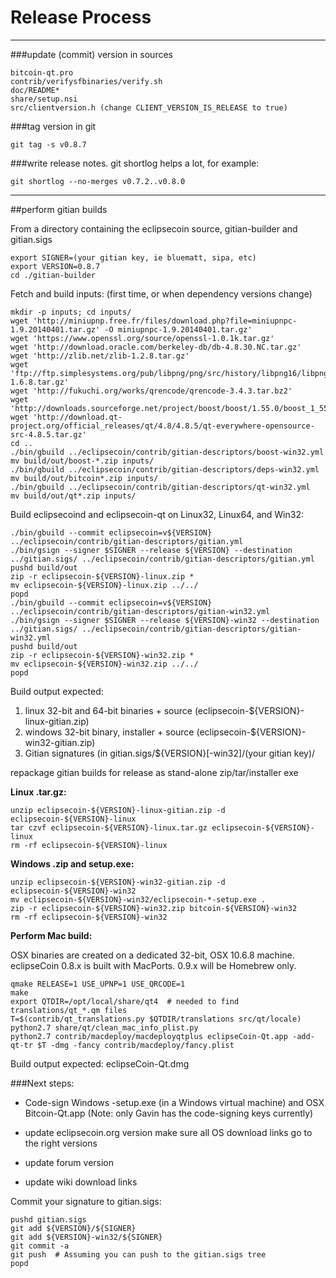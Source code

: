 Release Process
====================

* * *

###update (commit) version in sources


	bitcoin-qt.pro
	contrib/verifysfbinaries/verify.sh
	doc/README*
	share/setup.nsi
	src/clientversion.h (change CLIENT_VERSION_IS_RELEASE to true)

###tag version in git

	git tag -s v0.8.7

###write release notes. git shortlog helps a lot, for example:

	git shortlog --no-merges v0.7.2..v0.8.0

* * *

##perform gitian builds

 From a directory containing the eclipsecoin source, gitian-builder and gitian.sigs
  
	export SIGNER=(your gitian key, ie bluematt, sipa, etc)
	export VERSION=0.8.7
	cd ./gitian-builder

 Fetch and build inputs: (first time, or when dependency versions change)

	mkdir -p inputs; cd inputs/
	wget 'http://miniupnp.free.fr/files/download.php?file=miniupnpc-1.9.20140401.tar.gz' -O miniupnpc-1.9.20140401.tar.gz'
	wget 'https://www.openssl.org/source/openssl-1.0.1k.tar.gz'
	wget 'http://download.oracle.com/berkeley-db/db-4.8.30.NC.tar.gz'
	wget 'http://zlib.net/zlib-1.2.8.tar.gz'
	wget 'ftp://ftp.simplesystems.org/pub/libpng/png/src/history/libpng16/libpng-1.6.8.tar.gz'
	wget 'http://fukuchi.org/works/qrencode/qrencode-3.4.3.tar.bz2'
	wget 'http://downloads.sourceforge.net/project/boost/boost/1.55.0/boost_1_55_0.tar.bz2'
	wget 'http://download.qt-project.org/official_releases/qt/4.8/4.8.5/qt-everywhere-opensource-src-4.8.5.tar.gz'
	cd ..
	./bin/gbuild ../eclipsecoin/contrib/gitian-descriptors/boost-win32.yml
	mv build/out/boost-*.zip inputs/
	./bin/gbuild ../eclipsecoin/contrib/gitian-descriptors/deps-win32.yml
	mv build/out/bitcoin*.zip inputs/
	./bin/gbuild ../eclipsecoin/contrib/gitian-descriptors/qt-win32.yml
	mv build/out/qt*.zip inputs/

 Build eclipsecoind and eclipsecoin-qt on Linux32, Linux64, and Win32:
  
	./bin/gbuild --commit eclipsecoin=v${VERSION} ../eclipsecoin/contrib/gitian-descriptors/gitian.yml
	./bin/gsign --signer $SIGNER --release ${VERSION} --destination ../gitian.sigs/ ../eclipsecoin/contrib/gitian-descriptors/gitian.yml
	pushd build/out
	zip -r eclipsecoin-${VERSION}-linux.zip *
	mv eclipsecoin-${VERSION}-linux.zip ../../
	popd
	./bin/gbuild --commit eclipsecoin=v${VERSION} ../eclipsecoin/contrib/gitian-descriptors/gitian-win32.yml
	./bin/gsign --signer $SIGNER --release ${VERSION}-win32 --destination ../gitian.sigs/ ../eclipsecoin/contrib/gitian-descriptors/gitian-win32.yml
	pushd build/out
	zip -r eclipsecoin-${VERSION}-win32.zip *
	mv eclipsecoin-${VERSION}-win32.zip ../../
	popd

  Build output expected:

  1. linux 32-bit and 64-bit binaries + source (eclipsecoin-${VERSION}-linux-gitian.zip)
  2. windows 32-bit binary, installer + source (eclipsecoin-${VERSION}-win32-gitian.zip)
  3. Gitian signatures (in gitian.sigs/${VERSION}[-win32]/(your gitian key)/

repackage gitian builds for release as stand-alone zip/tar/installer exe

**Linux .tar.gz:**

	unzip eclipsecoin-${VERSION}-linux-gitian.zip -d eclipsecoin-${VERSION}-linux
	tar czvf eclipsecoin-${VERSION}-linux.tar.gz eclipsecoin-${VERSION}-linux
	rm -rf eclipsecoin-${VERSION}-linux

**Windows .zip and setup.exe:**

	unzip eclipsecoin-${VERSION}-win32-gitian.zip -d eclipsecoin-${VERSION}-win32
	mv eclipsecoin-${VERSION}-win32/eclipsecoin-*-setup.exe .
	zip -r eclipsecoin-${VERSION}-win32.zip bitcoin-${VERSION}-win32
	rm -rf eclipsecoin-${VERSION}-win32

**Perform Mac build:**

  OSX binaries are created on a dedicated 32-bit, OSX 10.6.8 machine.
  eclipseCoin 0.8.x is built with MacPorts.  0.9.x will be Homebrew only.

	qmake RELEASE=1 USE_UPNP=1 USE_QRCODE=1
	make
	export QTDIR=/opt/local/share/qt4  # needed to find translations/qt_*.qm files
	T=$(contrib/qt_translations.py $QTDIR/translations src/qt/locale)
	python2.7 share/qt/clean_mac_info_plist.py
	python2.7 contrib/macdeploy/macdeployqtplus eclipseCoin-Qt.app -add-qt-tr $T -dmg -fancy contrib/macdeploy/fancy.plist

 Build output expected: eclipseCoin-Qt.dmg

###Next steps:

* Code-sign Windows -setup.exe (in a Windows virtual machine) and
  OSX Bitcoin-Qt.app (Note: only Gavin has the code-signing keys currently)

* update eclipsecoin.org version
  make sure all OS download links go to the right versions

* update forum version

* update wiki download links

Commit your signature to gitian.sigs:

	pushd gitian.sigs
	git add ${VERSION}/${SIGNER}
	git add ${VERSION}-win32/${SIGNER}
	git commit -a
	git push  # Assuming you can push to the gitian.sigs tree
	popd

